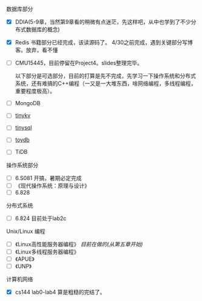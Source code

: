 数据库部分

- [x] DDIA(5-9章，当然第9章看的稍微有点迷茫，先这样吧，从中也学到了不少分布式数据库的概念)

- [x] Redis 书籍部分已经完成，该读源码了。 4/30之前完成，遇到关键部分写博客。放弃，看不懂

- [ ] CMU15445，目前停留在Project4。slides整理完毕。

  

  以下部分是可选部分，目前的打算是先不完成，先学习一下操作系统和分布式系统，还有难搞的C++编程（一又是一大堆东西，啥网络编程，多线程编程，重要程度极高）。

- [ ] MongoDB 

- [ ] [tinykv](https://github.com/tidb-incubator/tinykv)

- [ ] [tinysql](https://github.com/tidb-incubator/tinysql)

- [ ] [toydb](https://github.com/erikgrinaker/toydb)

- [ ] TiDB

操作系统部分

- [ ] 6.S081 开搞，暑期必定完成
- [ ] 《现代操作系统：原理与设计》
- [ ] 6.828

分布式系统

- [ ] 6.824 目前处于lab2c

Unix/Linux 编程

- [ ] 《Linux高性能服务器编程》  *目前在做的(从第五章开始)*
- [ ] 《Linux多线程服务器编程》
- [ ] 《APUE》
- [ ] 《UNP》

计算机网络

- [x] cs144 lab0-lab4   算是粗糙的完结了。